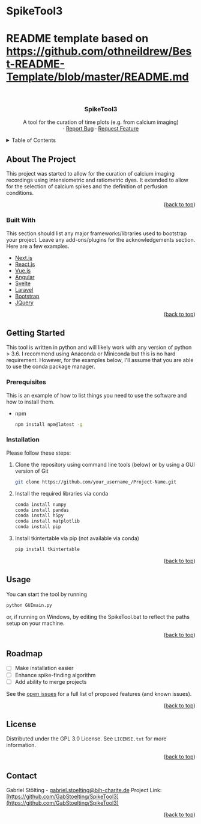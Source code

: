 # SpikeTool3
#
# README template based on https://github.com/othneildrew/Best-README-Template/blob/master/README.md 


<!-- PROJECT LOGO -->
<br />
<div align="center">
  </a>

  <h3 align="center">SpikeTool3</h3>

  <p align="center">
    A tool for the curation of time plots (e.g. from calcium imaging)
    <br />
    ·
    <a href="https://github.com/GabStoelting/SpikeTool3/issues">Report Bug</a>
    ·
    <a href="https://github.com/GabStoelting/SpikeTool3/issues">Request Feature</a>
  </p>
</div>



<!-- TABLE OF CONTENTS -->
<details>
  <summary>Table of Contents</summary>
  <ol>
    <li>
      <a href="#about-the-project">About The Project</a>
      <ul>
        <li><a href="#built-with">Built With</a></li>
      </ul>
    </li>
    <li>
      <a href="#getting-started">Getting Started</a>
      <ul>
        <li><a href="#prerequisites">Prerequisites</a></li>
        <li><a href="#installation">Installation</a></li>
      </ul>
    </li>
    <li><a href="#usage">Usage</a></li>
    <li><a href="#roadmap">Roadmap</a></li>
    <li><a href="#license">License</a></li>
    <li><a href="#contact">Contact</a></li>
  </ol>
</details>



<!-- ABOUT THE PROJECT -->
## About The Project

This project was started to allow for the curation of calcium imaging recordings using intensiometric and ratiometric dyes. It extended to allow for the selection of calcium spikes and 
the definition of perfusion conditions.

<p align="right">(<a href="#top">back to top</a>)</p>



### Built With

This section should list any major frameworks/libraries used to bootstrap your project. Leave any add-ons/plugins for the acknowledgements section. Here are a few examples.

* [Next.js](https://nextjs.org/)
* [React.js](https://reactjs.org/)
* [Vue.js](https://vuejs.org/)
* [Angular](https://angular.io/)
* [Svelte](https://svelte.dev/)
* [Laravel](https://laravel.com)
* [Bootstrap](https://getbootstrap.com)
* [JQuery](https://jquery.com)

<p align="right">(<a href="#top">back to top</a>)</p>



<!-- GETTING STARTED -->
## Getting Started

This tool is written in python and will likely work with any version of python > 3.6. I recommend using Anaconda or Miniconda but this is no hard requirement. However,
for the examples below, I'll assume that you are able to use the conda package manager.

### Prerequisites

This is an example of how to list things you need to use the software and how to install them.
* npm
  ```sh
  npm install npm@latest -g
  ```

### Installation

Please follow these steps:

1. Clone the repository using command line tools (below) or by using a GUI version of Git
   ```sh
   git clone https://github.com/your_username_/Project-Name.git
   ```
2. Install the required libraries via conda
   ```sh
   conda install numpy
   conda install pandas
   conda install h5py
   conda install matplotlib
   conda install pip
   ```
3. Install tkintertable via pip (not available via conda)
   ```sh
   pip install tkintertable
   ```

<p align="right">(<a href="#top">back to top</a>)</p>



<!-- USAGE EXAMPLES -->
## Usage

You can start the tool by running
```sh
python GUImain.py
```
or, if running on Windows, by editing the SpikeTool.bat to reflect the paths setup on your machine.

<p align="right">(<a href="#top">back to top</a>)</p>



<!-- ROADMAP -->
## Roadmap

- [ ] Make installation easier
- [ ] Enhance spike-finding algorithm
- [ ] Add ability to merge projects

See the [open issues](https://github.com/GabStoelting/SpikeTool3/issues) for a full list of proposed features (and known issues).

<p align="right">(<a href="#top">back to top</a>)</p>


<!-- LICENSE -->
## License

Distributed under the GPL 3.0 License. See `LICENSE.txt` for more information.

<p align="right">(<a href="#top">back to top</a>)</p>



<!-- CONTACT -->
## Contact

Gabriel Stölting - gabriel.stoelting@bih-charite.de
Project Link: [https://github.com/GabStoelting/SpikeTool3](https://github.com/GabStoelting/SpikeTool3)

<p align="right">(<a href="#top">back to top</a>)</p>
